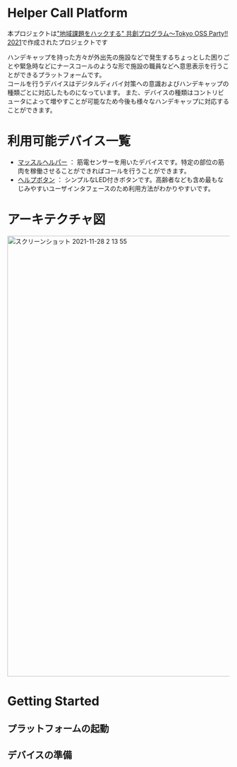 # Helper Call Platform
本プロジェクトは["地域課題をハックする" 共創プログラム〜Tokyo OSS Party!! 2021](https://tokyo-oss-party.com/)で作成されたプロジェクトです

ハンデキャップを持った方々が外出先の施設などで発生するちょっとした困りごとや緊急時などにナースコールのような形で施設の職員などへ意思表示を行うことができるプラットフォームです。  
コールを行うデバイスはデジタルディバイ対策への意識およびハンデキャップの種類ごとに対応したものになっています。
また、デバイスの種類はコントリビュータによって増やすことが可能なため今後も様々なハンデキャップに対応することができます。

# 利用可能デバイス一覧

* [マッスルヘルパー](./devices/muscle_helper) ： 筋電センサーを用いたデバイスです。特定の部位の筋肉を稼働させることができればコールを行うことができます。
* [ヘルプボタン](./devices/help_button) ： シンプルなLED付きボタンです。高齢者なども含め最もなじみやすいユーザインタフェースのため利用方法がわかりやすいです。

# アーキテクチャ図
<img width="1000" alt="スクリーンショット 2021-11-28 2 13 55" src="https://user-images.githubusercontent.com/6661165/143690642-a738fb9b-ed7d-4c45-a3e2-5989e652ca3f.png">


# Getting Started

## プラットフォームの起動

## デバイスの準備
